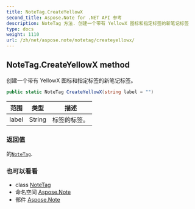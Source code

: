 ```yaml
---
title: NoteTag.CreateYellowX
second_title: Aspose.Note for .NET API 参考
description: NoteTag 方法. 创建一个带有 YellowX 图标和指定标签的新笔记标签
type: docs
weight: 1110
url: /zh/net/aspose.note/notetag/createyellowx/
---
```

## NoteTag.CreateYellowX method

创建一个带有 YellowX 图标和指定标签的新笔记标签。

```csharp
public static NoteTag CreateYellowX(string label = "")
```

| 范围 | 类型 | 描述 |
| --- | --- | --- |
| label | String | 标签的标签。 |

### 返回值

的[`NoteTag`](../).

### 也可以看看

* class [NoteTag](../)
* 命名空间 [Aspose.Note](../../notetag/)
* 部件 [Aspose.Note](../../../)


